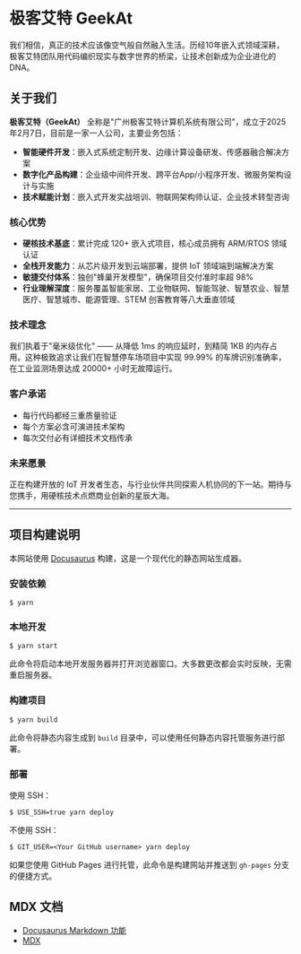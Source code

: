 # 极客艾特 GeekAt

我们相信，真正的技术应该像空气般自然融入生活。历经10年嵌入式领域深耕，极客艾特团队用代码编织现实与数字世界的桥梁，让技术创新成为企业进化的 DNA。

## 关于我们

**极客艾特（GeekAt）** 全称是"广州极客艾特计算机系统有限公司"，成立于2025年2月7日，目前是一家一人公司，主要业务包括：

- **智能硬件开发**：嵌入式系统定制开发、边缘计算设备研发、传感器融合解决方案
- **数字化产品构建**：企业级中间件开发、跨平台App/小程序开发、微服务架构设计与实施
- **技术赋能计划**：嵌入式开发实战培训、物联网架构师认证、企业技术转型咨询

### 核心优势

- **硬核技术基底**：累计完成 120+ 嵌入式项目，核心成员拥有 ARM/RTOS 领域认证
- **全栈开发能力**：从芯片级开发到云端部署，提供 IoT 领域端到端解决方案
- **敏捷交付体系**：独创"蜂巢开发模型"，确保项目交付准时率超 98%
- **行业理解深度**：服务覆盖智能家居、工业物联网、智能驾驶、智慧农业、智慧医疗、智慧城市、能源管理、STEM 创客教育等八大垂直领域

### 技术理念

我们执着于"毫米级优化" —— 从降低 1ms 的响应延时，到精简 1KB 的内存占用。这种极致追求让我们在智慧停车场项目中实现 99.99% 的车牌识别准确率，在工业监测场景达成 20000+ 小时无故障运行。

### 客户承诺

- 每行代码都经三重质量验证
- 每个方案必含可演进技术架构
- 每次交付必有详细技术文档传承

### 未来愿景

正在构建开放的 IoT 开发者生态，与行业伙伴共同探索人机协同的下一站。期待与您携手，用硬核技术点燃商业创新的星辰大海。

---

## 项目构建说明

本网站使用 [Docusaurus](https://docusaurus.io/) 构建，这是一个现代化的静态网站生成器。

### 安装依赖

```
$ yarn
```

### 本地开发

```
$ yarn start
```

此命令将启动本地开发服务器并打开浏览器窗口。大多数更改都会实时反映，无需重启服务器。

### 构建项目

```
$ yarn build
```

此命令将静态内容生成到 `build` 目录中，可以使用任何静态内容托管服务进行部署。

### 部署

使用 SSH：

```
$ USE_SSH=true yarn deploy
```

不使用 SSH：

```
$ GIT_USER=<Your GitHub username> yarn deploy
```

如果您使用 GitHub Pages 进行托管，此命令是构建网站并推送到 `gh-pages` 分支的便捷方式。

## MDX 文档

- [Docusaurus Markdown 功能](https://docusaurus.io/docs/markdown-features)
- [MDX](https://mdxjs.com/)
 